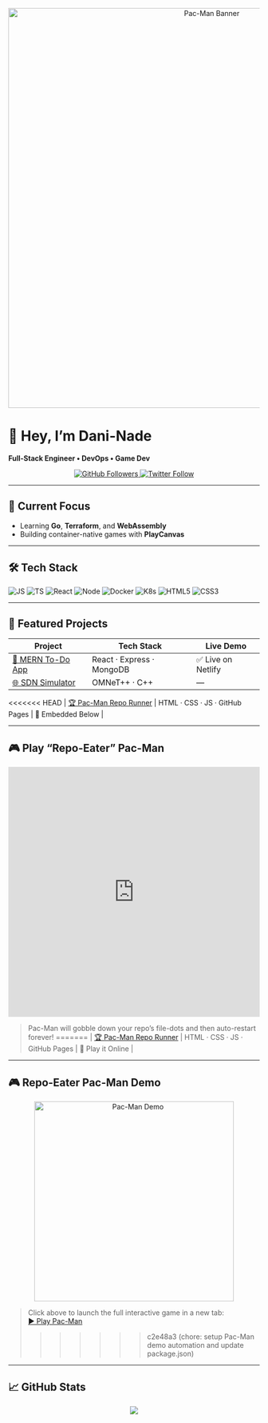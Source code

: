 <!-- assets/pacman-banner.gif -->
<p align="center">
  <img src="./assets/pacman-banner.gif" alt="Pac-Man Banner" width="800"/>
</p>

# 👋 Hey, I’m Dani-Nade

**Full-Stack Engineer • DevOps • Game Dev**

<p align="center">
  <a href="https://github.com/Dani-Nade?tab=followers">
    <img src="https://img.shields.io/github/followers/Dani-Nade?label=Follow&style=social" alt="GitHub Followers"/>
  </a>
  <a href="https://twitter.com/YourHandle">
    <img src="https://img.shields.io/twitter/follow/YourHandle?style=social" alt="Twitter Follow"/>
  </a>
</p>

---

## 🚀 Current Focus
- Learning **Go**, **Terraform**, and **WebAssembly**  
- Building container-native games with **PlayCanvas**  

---

## 🛠️ Tech Stack
<p>
  <img src="https://img.shields.io/badge/JavaScript-F7DF1E?logo=javascript" alt="JS"/>
  <img src="https://img.shields.io/badge/TypeScript-3178C6?logo=typescript" alt="TS"/>
  <img src="https://img.shields.io/badge/React-20232A?logo=react" alt="React"/>
  <img src="https://img.shields.io/badge/Node.js-339933?logo=node.js" alt="Node"/>
  <img src="https://img.shields.io/badge/Docker-2496ED?logo=docker" alt="Docker"/>
  <img src="https://img.shields.io/badge/Kubernetes-326CE5?logo=kubernetes" alt="K8s"/>
  <img src="https://img.shields.io/badge/HTML5-E34F26?logo=html5" alt="HTML5"/>
  <img src="https://img.shields.io/badge/CSS3-1572B6?logo=css3" alt="CSS3"/>
</p>

---

## 📂 Featured Projects
| Project                                                                 | Tech Stack                        | Live Demo                                         |
|-------------------------------------------------------------------------|-----------------------------------|---------------------------------------------------|
| [📝 MERN To-Do App](https://github.com/Dani-Nade/todo-app)               | React · Express · MongoDB         | ✅ Live on Netlify                                |
| [🌐 SDN Simulator](https://github.com/Dani-Nade/sdn-sim)                 | OMNeT++ · C++                     | —                                                 |
<<<<<<< HEAD
| [🏆 Pac-Man Repo Runner](https://dani-nade.github.io/Dani-Nade/docs/pacman-repo/)       | HTML · CSS · JS · GitHub Pages    | 🔗 Embedded Below                                 |

---

## 🎮 Play “Repo-Eater” Pac-Man

<iframe
  src="https://dani-nade.github.io/Dani-Nade/pacman-repo/"
  width="100%"
  height="500"
  frameborder="0"
  allowfullscreen
></iframe>

> Pac-Man will gobble down your repo’s file-dots and then auto-restart forever!
=======
| [🏆 Pac-Man Repo Runner](https://dani-nade.github.io/Dani-Nade/pacman-repo/) | HTML · CSS · JS · GitHub Pages    | 🔗 Play it Online                                 |

---

## 🎮 Repo-Eater Pac-Man Demo

<p align="center">
  <img src="./dist/pacman-demo.gif" alt="Pac-Man Demo" width="400"/>
</p>

> Click above to launch the full interactive game in a new tab:  
> [▶️ Play Pac-Man](https://dani-nade.github.io/Dani-Nade/pacman-repo/)
>>>>>>> c2e48a3 (chore: setup Pac-Man demo automation and update package.json)

---

## 📈 GitHub Stats
<p align="center">
  <img src="https://github-readme-stats.vercel.app/api?username=Dani-Nade&show_icons=true&theme=radical"/>
</p>
